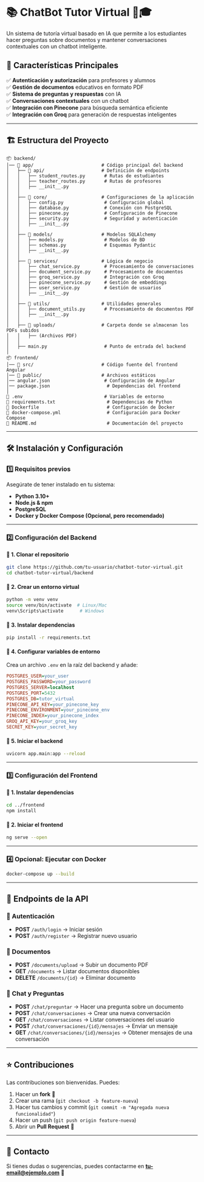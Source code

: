 # 📚 ChatBot Tutor Virtual 🤖🎓

Un sistema de tutoría virtual basado en IA que permite a los estudiantes hacer preguntas sobre documentos y mantener conversaciones contextuales con un chatbot inteligente.

## 🚀 Características Principales

✅ **Autenticación y autorización** para profesores y alumnos  
✅ **Gestión de documentos** educativos en formato PDF  
✅ **Sistema de preguntas y respuestas** con IA  
✅ **Conversaciones contextuales** con un chatbot  
✅ **Integración con Pinecone** para búsqueda semántica eficiente  
✅ **Integración con Groq** para generación de respuestas inteligentes  

---

## 🏗️ **Estructura del Proyecto**

```
📦 backend/
│── 📂 app/                         # Código principal del backend
│   ├── 📂 api/                     # Definición de endpoints
│   │   ├── student_routes.py       # Rutas de estudiantes
│   │   ├── teacher_routes.py       # Rutas de profesores
│   │   ├── __init__.py
│   │
│   ├── 📂 core/                    # Configuraciones de la aplicación
│   │   ├── config.py               # Configuración global
│   │   ├── database.py             # Conexión con PostgreSQL
│   │   ├── pinecone.py             # Configuración de Pinecone
│   │   ├── security.py             # Seguridad y autenticación
│   │   ├── __init__.py
│   │
│   ├── 📂 models/                  # Modelos SQLAlchemy
│   │   ├── models.py               # Modelos de BD
│   │   ├── schemas.py              # Esquemas Pydantic
│   │   ├── __init__.py
│   │
│   ├── 📂 services/                # Lógica de negocio
│   │   ├── chat_service.py         # Procesamiento de conversaciones
│   │   ├── document_service.py     # Procesamiento de documentos
│   │   ├── groq_service.py         # Integración con Groq
│   │   ├── pinecone_service.py     # Gestión de embeddings
│   │   ├── user_service.py         # Gestión de usuarios
│   │   ├── __init__.py
│   │
│   ├── 📂 utils/                   # Utilidades generales
│   │   ├── document_utils.py       # Procesamiento de documentos PDF
│   │   ├── __init__.py
│   │
│   ├── 📂 uploads/                 # Carpeta donde se almacenan los PDFs subidos
│   │   ├── (Archivos PDF)
│   │
│   ├── main.py                     # Punto de entrada del backend
│
📦 frontend/
│── 📂 src/                         # Código fuente del frontend Angular
│── 📂 public/                      # Archivos estáticos
│── angular.json                    # Configuración de Angular
│── package.json                     # Dependencias del frontend
│
📜 .env                              # Variables de entorno
📜 requirements.txt                   # Dependencias de Python
📜 Dockerfile                         # Configuración de Docker
📜 docker-compose.yml                 # Configuración para Docker Compose
📜 README.md                          # Documentación del proyecto
```

---

## 🛠️ **Instalación y Configuración**

### **1️⃣ Requisitos previos**
Asegúrate de tener instalado en tu sistema:
- **Python 3.10+**
- **Node.js & npm**
- **PostgreSQL**
- **Docker y Docker Compose (Opcional, pero recomendado)**

---

### **2️⃣ Configuración del Backend**

#### 🔹 **1. Clonar el repositorio**
```bash
git clone https://github.com/tu-usuario/chatbot-tutor-virtual.git
cd chatbot-tutor-virtual/backend
```

#### 🔹 **2. Crear un entorno virtual**
```bash
python -m venv venv
source venv/bin/activate  # Linux/Mac
venv\Scripts\activate      # Windows
```

#### 🔹 **3. Instalar dependencias**
```bash
pip install -r requirements.txt
```

#### 🔹 **4. Configurar variables de entorno**
Crea un archivo `.env` en la raíz del backend y añade:
```ini
POSTGRES_USER=your_user
POSTGRES_PASSWORD=your_password
POSTGRES_SERVER=localhost
POSTGRES_PORT=5432
POSTGRES_DB=tutor_virtual
PINECONE_API_KEY=your_pinecone_key
PINECONE_ENVIRONMENT=your_pinecone_env
PINECONE_INDEX=your_pinecone_index
GROQ_API_KEY=your_groq_key
SECRET_KEY=your_secret_key
```

#### 🔹 **5. Iniciar el backend**
```bash
uvicorn app.main:app --reload
```

---

### **3️⃣ Configuración del Frontend**
#### 🔹 **1. Instalar dependencias**
```bash
cd ../frontend
npm install
```

#### 🔹 **2. Iniciar el frontend**
```bash
ng serve --open
```

---

### **4️⃣ Opcional: Ejecutar con Docker**
```bash
docker-compose up --build
```

---

## 📡 **Endpoints de la API**

### **🔐 Autenticación**
- **POST** `/auth/login` → Iniciar sesión
- **POST** `/auth/register` → Registrar nuevo usuario

### **📄 Documentos**
- **POST** `/documents/upload` → Subir un documento PDF
- **GET** `/documents` → Listar documentos disponibles
- **DELETE** `/documents/{id}` → Eliminar documento

### **💬 Chat y Preguntas**
- **POST** `/chat/preguntar` → Hacer una pregunta sobre un documento
- **POST** `/chat/conversaciones` → Crear una nueva conversación
- **GET** `/chat/conversaciones` → Listar conversaciones del usuario
- **POST** `/chat/conversaciones/{id}/mensajes` → Enviar un mensaje
- **GET** `/chat/conversaciones/{id}/mensajes` → Obtener mensajes de una conversación

---

## ⭐ **Contribuciones**
Las contribuciones son bienvenidas. Puedes:
1. Hacer un **fork** 🍴
2. Crear una rama (`git checkout -b feature-nueva`)
3. Hacer tus cambios y commit (`git commit -m "Agregada nueva funcionalidad"`)
4. Hacer un push (`git push origin feature-nueva`)
5. Abrir un **Pull Request** 🚀

---

## 📌 **Contacto**
Si tienes dudas o sugerencias, puedes contactarme en **tu-email@ejemplo.com** 📩

